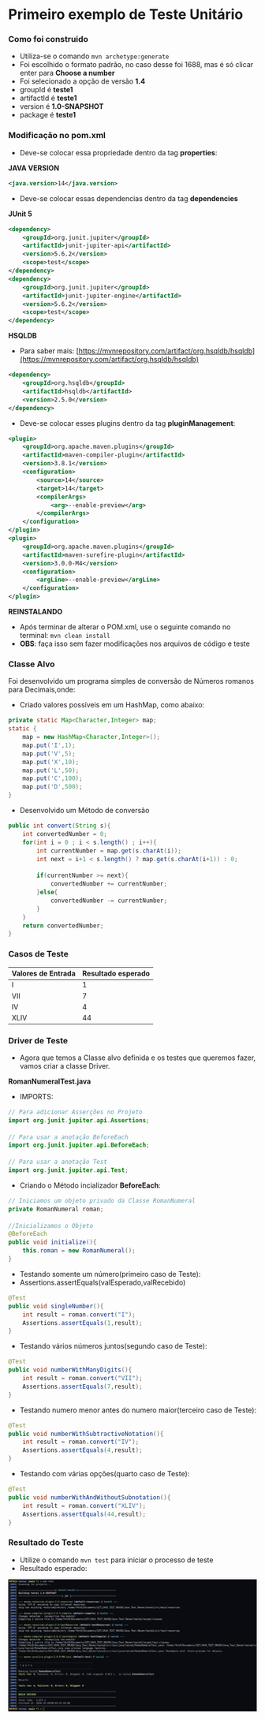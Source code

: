 # Primeiro exemplo de Teste Unitário

### Como foi construido

* Utiliza-se o comando `mvn archetype:generate`
* Foi escolhido o formato padrão, no caso desse foi 1688, mas é só clicar enter para **Choose a number**
* Foi selecionado a opção de versão **1.4**
* groupId é **teste1**
* artifactId é **teste1**
* version é **1.0-SNAPSHOT**
* package é **teste1**

### Modificação no pom.xml

* Deve-se colocar essa propriedade dentro da tag **properties**:

**JAVA VERSION**

```xml
<java.version>14</java.version>
```

* Deve-se colocar essas dependencias dentro da tag **dependencies**

**JUnit 5**

```xml
<dependency>
    <groupId>org.junit.jupiter</groupId>
    <artifactId>junit-jupiter-api</artifactId>
    <version>5.6.2</version>
    <scope>test</scope>
</dependency>
<dependency>
    <groupId>org.junit.jupiter</groupId>
    <artifactId>junit-jupiter-engine</artifactId>
    <version>5.6.2</version>
    <scope>test</scope>
</dependency>
```

**HSQLDB**

* Para saber mais: [https://mvnrepository.com/artifact/org.hsqldb/hsqldb](https://mvnrepository.com/artifact/org.hsqldb/hsqldb)

```xml
<dependency>
    <groupId>org.hsqldb</groupId>
    <artifactId>hsqldb</artifactId>
    <version>2.5.0</version>
</dependency>
```

* Deve-se colocar esses plugins dentro da tag **pluginManagement**:

```xml
<plugin>
    <groupId>org.apache.maven.plugins</groupId>
    <artifactId>maven-compiler-plugin</artifactId>
    <version>3.8.1</version>
    <configuration>
        <source>14</source>
        <target>14</target>
        <compilerArgs>
            <arg>--enable-preview</arg>
        </compilerArgs>
    </configuration>
</plugin>
<plugin>
    <groupId>org.apache.maven.plugins</groupId>
    <artifactId>maven-surefire-plugin</artifactId>
    <version>3.0.0-M4</version>
    <configuration>
        <argLine>--enable-preview</argLine>
    </configuration>
</plugin>
```

**REINSTALANDO**

* Após terminar de alterar o POM.xml, use o seguinte comando no terminal: `mvn clean install`
* **OBS**: faça isso sem fazer modificações nos arquivos de código e teste

### Classe Alvo

Foi desenvolvido um programa simples de conversão de Números romanos para Decimais,onde:

* Criado valores possíveis em um HashMap, como abaixo:

```java
private static Map<Character,Integer> map;
static {
    map = new HashMap<Character,Integer>();
    map.put('I',1);
    map.put('V',5);
    map.put('X',10);
    map.put('L',50);
    map.put('C',100);
    map.put('D',500);
}
```

* Desenvolvido um Método de conversão

```java
public int convert(String s){
    int convertedNumber = 0;
    for(int i = 0 ; i < s.length() ; i++){
        int currentNumber = map.get(s.charAt(i));
        int next = i+1 < s.length() ? map.get(s.charAt(i+1)) : 0;
            
        if(currentNumber >= next){
            convertedNumber += currentNumber;
        }else{
            convertedNumber -= currentNumber;
        }
    }
    return convertedNumber;
}
```

### Casos de Teste

Valores de Entrada|Resultado esperado
|---|---|
I|1
VII|7
IV|4
XLIV|44

### Driver de Teste

* Agora que temos a Classe alvo definida e os testes que queremos fazer, vamos criar a classe Driver.

**RomanNumeralTest.java**

* IMPORTS:

```java
// Para adicionar Asserções no Projeto
import org.junit.jupiter.api.Assertions;

// Para usar a anotação BeforeEach
import org.junit.jupiter.api.BeforeEach;

// Para usar a anotação Test
import org.junit.jupiter.api.Test;
```

* Criando o Método incializador **BeforeEach**:

```java
// Iniciamos um objeto privado da Classe RomanNumeral
private RomanNumeral roman;

//Inicializamos o Objeto
@BeforeEach
public void initialize(){
    this.roman = new RomanNumeral();
}
```

* Testando somente um número(primeiro caso de Teste):
* Assertions.assertEquals(valEsperado,valRecebido)

```java
@Test
public void singleNumber(){
    int result = roman.convert("I");
    Assertions.assertEquals(1,result);
}
```

* Testando vários números juntos(segundo caso de Teste):

```java
@Test
public void numberWithManyDigits(){
    int result = roman.convert("VII");
    Assertions.assertEquals(7,result);
}
```

* Testando numero menor antes do numero maior(terceiro caso de Teste):

```java
@Test
public void numberWithSubtractiveNotation(){
    int result = roman.convert("IV");
    Assertions.assertEquals(4,result);
}
```

* Testando com várias opções(quarto caso de Teste):

```java
@Test
public void numberWithAndWithoutSubnotation(){
    int result = roman.convert("XLIV");
    Assertions.assertEquals(44,result);
}
```

### Resultado do Teste

* Utilize o comando `mvn test` para iniciar o processo de teste
* Resultado esperado:

<img src="../Images/resultado-teste.png">


